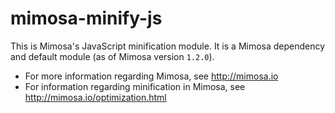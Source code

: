 mimosa-minify-js
===========

This is Mimosa's JavaScript minification module. It is a Mimosa dependency and default module (as of Mimosa version `1.2.0`).

* For more information regarding Mimosa, see http://mimosa.io
* For information regarding minification in Mimosa, see http://mimosa.io/optimization.html